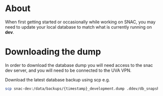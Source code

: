 # About

When first getting started or occasionally while working on SNAC, you may need to update your local
database to match what is currently running on **dev**.

# Downloading the dump

In order to download the database dump you will need access to the snac dev server, and you will
need to be connected to the UVA VPN.

Download the latest database backup using scp e.g.

```sh
scp snac-dev:/data/backups/{timestamp}_development.dump .ddev/db_snapshots/
```

